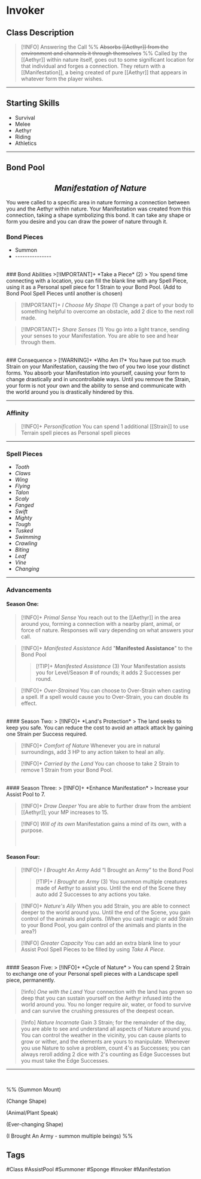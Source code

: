 # Invoker

## Class Description
> [!INFO] Answering the Call
%% ~~Absorbs [[Aethyr]] from the environment and channels it through themselves~~ %%
Called by the [[Aethyr]] within nature itself, goes out to some significant location for that individual and forges a connection.  They return with a [[Manifestation]], a being created of pure [[Aethyr]] that appears in whatever form the player wishes.

***

## Starting Skills
- Survival
- Melee
- Aethyr
- Riding
- Athletics

***
## Bond Pool 
<h2><i><center>Manifestation of Nature</i></h2></center>
You were called to a specific area in nature forming a connection between you and the Aethyr within nature. Your Manifestation was created from this connection, taking a shape symbolizing this bond.  It can take any shape or form you desire and you can draw the power of nature through it.

### Bond Pieces
- Summon
-  \-\-\-\-\-\-\-\-\-\-\-\-\-\-\-
<br>
### Bond Abilities
>[!IMPORTANT]+ *Take a Piece* (2) 
>  You spend time connecting with a location, you can fill the blank line with any Spell Piece, using it as a Personal spell piece for 1 Strain to your Bond Pool. (Add to Bond Pool Spell Pieces until another is chosen) 

>[!IMPORTANT]+ *I Choose My Shape* (1) 
> Change a part of your body to something helpful to overcome an obstacle, add 2 dice to the next roll made.

 >[!IMPORTANT]+ *Share Senses* (1) 
 >You go into a light trance, sending your senses to your Manifestation.  You are able to see and hear through them.
<br>
### Consequence
> [!WARNING]+  *Who Am I?*
You have put too much Strain on your Manifestation, causing the two of you two lose your distinct forms.  You absorb your Manifestation into yourself, causing your form to change drastically and in uncontrollable ways.  Until you remove the Strain, your form is not your own and the ability to sense and communicate with the world around you is drastically hindered by this.

***
### Affinity
> [!INFO]+ *Personification* 
> You can spend 1 additional [[Strain]] to use Terrain spell pieces as Personal spell pieces

***
### Spell Pieces
- *Tooth*
- *Claws*
- *Wing*
- *Flying*
- *Talon*
- *Scaly*
- *Fanged*
- *Swift*
- *Mighty*
- *Tough*
- *Tusked*
- *Swimming*
- *Crawling*
- *Biting*
- *Leaf*
- *Vine*
- *Changing*

---
### Advancements

#### Season One:
> [!INFO]+ *Primal Sense* 
> You reach out to the [[Aethyr]] in the area around you, forming a connection with a nearby plant, animal, or force of nature. Responses will vary depending on what answers your call. 

> [!INFO]+ *Manifested Assistance* 
> Add "**Manifested Assistance**" to the Bond Pool
> > [!TIP]+ *Manifested Assistance* (3)
> > Your Manifestation assists you for Level/Season # of rounds; it adds 2 Successes per round.

> [!INFO]+ *Over-Strained* 
> You can choose to Over-Strain when casting a spell. If a spell would cause you to Over-Strain, you can double its effect.
<br>
#### Season Two:
> [!INFO]+ *Land's Protection* 
> The land seeks to keep you safe. You can reduce the cost to avoid an attack attack by gaining one Strain per Success required. 

> [!INFO]+ *Comfort of Nature* 
> Whenever you are in natural surroundings, add 3 HP to any action taken to heal an ally.

> [!INFO]+ *Carried by the Land* 
> You can choose to take 2 Strain to remove 1 Strain from your Bond Pool.
<br>
#### Season Three:
> [!INFO]+ *Enhance Manifestation* 
> Increase your Assist Pool to 7.

> [!INFO]+ *Draw Deeper* 
> You are able to further draw from the ambient [[Aethyr]]; your MP increases to 15.

> [!INFO] *Will of its own* 
Manifestation gains a mind of its own, with a purpose.  
<br><br>
#### Season Four:
> [!INFO]+ *I Brought An Army* 
> Add “I Brought an Army” to the Bond Pool
> > [!TIP]+ *I Brought an Army* (3) 
> > You summon multiple creatures made of Aethyr to assist you. Until the end of the Scene they auto add 2 Successes to any actions you take.

> [!INFO]+ *Nature's Ally* 
> When you add Strain, you are able to connect deeper to the world around you.  Until the end of the Scene, you gain control of the animals and plants. (When you cast magic or add Strain to your Bond Pool, you gain control of the animals and plants in the area?)

> [!INFO] *Greater Capacity* 
> You can add an extra blank line to your Assist Pool Spell Pieces to be filled by using *Take A Piece*.
<br>
#### Season Five:
> [!INFO]+ *Cycle of Nature* 
> You can spend 2 Strain to exchange one of your Personal spell pieces with a Landscape spell piece, permanently.

> [!info] *One with the Land*
> Your connection with the land has grown so deep that you can sustain yourself on the Aethyr infused into the world around you.  You no longer require air, water, or food to survive and can survive the crushing pressures of the deepest ocean.

> [!info] *Nature Incarnate*
> Gain 3 Strain; for the remainder of the day, you are able to see and understand all aspects of Nature around you.  You can control the weather in the vicinity, you can cause plants to grow or wither, and the elements are yours to manipulate.  Whenever you use Nature to solve a problem, count 4's as Successes; you can always reroll adding 2 dice with 2's counting as Edge Successes but you must take the Edge Successes.

--- 
<br>

%%
(Summon Mount)

(Change Shape) 

(Animal/Plant Speak)

(Ever-changing Shape)

(I Brought An Army - summon multiple beings)
%%
<br>

## Tags
#Class #AssistPool #Summoner #Sponge #Invoker #Manifestation

